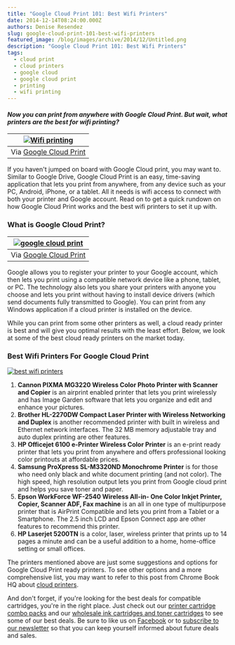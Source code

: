 ```yaml
---
title: "Google Cloud Print 101: Best Wifi Printers"
date: 2014-12-14T08:24:00.000Z
authors: Denise Resendez
slug: google-cloud-print-101-best-wifi-printers
featured_image: /blog/images/archive/2014/12/Untitled.png
description: "Google Cloud Print 101: Best Wifi Printers"
tags:
  - cloud print
  - cloud printers
  - google cloud
  - google cloud print
  - printing
  - wifi printing
---
```


#### _Now you can print from anywhere with Google Cloud Print. But wait, what printers are the best for wifi printing?_

| [![Wifi printing](/blog/images/Untitled.png "What is Google Cloud Print")](/blog/images/Untitled.png) |
| ------------------------------------------------------------------------------------------------ |
| Via [Google Cloud Print](https://www.google.com/cloudprint/learn/)                               |

If you haven't jumped on board with Google Cloud print, you may want to. Similar to Google Drive, Google Cloud Print is an easy, time-saving application that lets you print from anywhere, from any device such as your PC, Android, iPhone, or a tablet. All it needs is wifi access to connect with both your printer and Google account. Read on to get a quick rundown on how Google Cloud Print works and the best wifi printers to set it up with.

### What is Google Cloud Print?

| [![google cloud print](/blog/images/Untitled.png "What Is Google Cloud Print?")](/blog/images/Untitled.png) |
| ------------------------------------------------------------------------------------------------------ |
| Via [Google Cloud Print](https://www.google.com/cloudprint/learn/)                                     |

Google allows you to register your printer to your Google account, which then lets you print using a compatible network device like a phone, tablet, or PC. The technology also lets you share your printers with anyone you choose and lets you print without having to install device drivers (which send documents fully transmitted to Google). You can print from any Windows application if a cloud printer is installed on the device.

While you can print from some other printers as well, a cloud ready printer is best and will give you optimal results with the least effort. Below, we look at some of the best cloud ready printers on the market today.


### Best Wifi Printers For Google Cloud Print

[![best wifi printers ](/blog/images/bestcloudprintprinters-cas.jpg "Best Printers for Google Cloud Print")](/blog/images/bestcloudprintprinters-cas.jpg)


1. **Cannon PIXMA MG3220 Wireless Color Photo Printer with Scanner and Copier** is an airprint enabled printer that lets you print wirelessly and has Image Garden software that lets you organize and edit and enhance your pictures.
2. **Brother HL-2270DW Compact Laser Printer with Wireless Networking and Duplex** is another recommended printer with built in wireless and Ethernet network interfaces. The 32 MB memory adjustable tray and auto duplex printing are other features.
3. **HP Officejet 6100 e-Printer Wireless Color Printer** is an e-print ready printer that lets you print from anywhere and offers professional looking color printouts at affordable prices.
4. **Samsung ProXpress SL-M3320ND Monochrome Printer** is for those who need only black and white document printing (and not color). The high speed, high resolution output lets you print from Google cloud print and helps you save toner and paper.
5. **Epson WorkForce WF-2540 Wireless All-in- One Color Inkjet Printer, Copier, Scanner ADF, Fax machine** is an all in one type of multipurpose printer that is AirPrint Compatible and lets you print from a Tablet or a Smartphone. The 2.5 inch LCD and Epson Connect app are other features to recommend this printer.
6. **HP Laserjet 5200TN** is a color, laser, wireless printer that prints up to 14 pages a minute and can be a useful addition to a home, home\-office setting or small offices.

The printers mentioned above are just some suggestions and options for Google Cloud Print ready printers. To see other options and a more comprehensive list, you may want to refer to this post from Chrome Book HQ about [cloud printers](https://www.google.com/cloudprint/learn/).

And don't forget, if you're looking for the best deals for compatible cartridges, you're in the right place. Just check out our [printer cartridge combo packs](https://www.compandsave.com/print-cartridge-combo-packs) and our [wholesale ink cartridges and toner cartridges](https://www.compandsave.com/wholesale-ink-cartridges-and-toner-cartridges-packs) to see some of our best deals. Be sure to like us on [Facebook](https://www.facebook.com/compandsave.ink) or to [subscribe to our newsletter](https://www.compandsave.com/welcome/subscribe/) so that you can keep yourself informed about future deals and sales.
